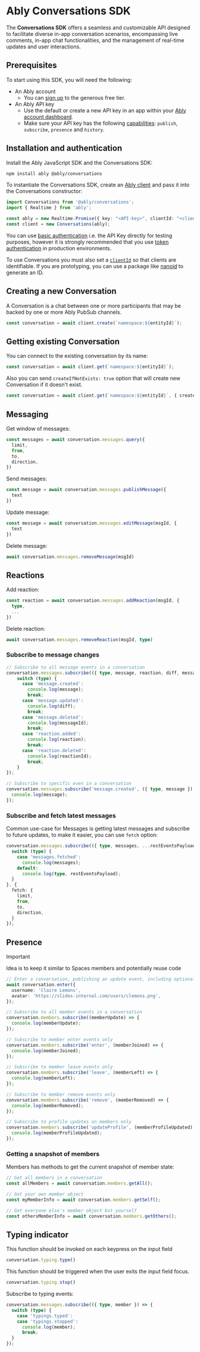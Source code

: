 # Ably Conversations SDK

The **Conversations SDK** offers a seamless and customizable API designed to facilitate diverse 
in-app conversation scenarios, encompassing live comments, in-app chat functionalities, 
and the management of real-time updates and user interactions.

## Prerequisites

To start using this SDK, you will need the following:

* An Ably account
    * You can [sign up](https://ably.com/signup) to the generous free tier.
* An Ably API key
    * Use the default or create a new API key in an app within your [Ably account dashboard](https://ably.com/dashboard).
    * Make sure your API key has the following [capabilities](https://ably.com/docs/auth/capabilities): `publish`, `subscribe`, `presence` and `history`.


## Installation and authentication

Install the Ably JavaScript SDK and the Conversations SDK:

```sh
npm install ably @ably/conversations
```

To instantiate the Conversations SDK, create an [Ably client](https://ably.com/docs/getting-started/setup) and pass it into the Conversations constructor:

```ts
import Conversations from '@ably/conversations';
import { Realtime } from 'ably';

const ably = new Realtime.Promise({ key: "<API-key>", clientId: "<client-ID>" });
const client = new Conversations(ably);
```
You can use [basic authentication](https://ably.com/docs/auth/basic) i.e. the API Key directly for testing purposes, however it is strongly recommended that you use [token authentication](https://ably.com/docs/auth/token) in production environments.

To use Conversations you must also set a [`clientId`](https://ably.com/docs/auth/identified-clients) so that clients are identifiable. If you are prototyping, you can use a package like [nanoid](https://www.npmjs.com/package/nanoid) to generate an ID.


## Creating a new Conversation

A Conversation is a chat between one or more participants that may be backed by one or more Ably PubSub channels.

```ts
const conversation = await client.create(`namespace:${entityId}`);
```

## Getting existing Conversation

You can connect to the existing conversation by its name:

```ts
const conversation = await client.get(`namespace:${entityId}`);
```

Also you can send `createIfNotExists: true` option that will create new Conversation if it doesn't exist.

```ts
const conversation = await client.get(`namespace:${entityId}`, { createIfNotExists: true });
```

## Messaging

Get window of messages:

```ts
const messages = await conversation.messages.query({
  limit,
  from,
  to,
  direction,
})
```

Send messages:

```ts
const message = await conversation.messages.publishMessage({
  text
})
```

Update message:

```ts
const message = await conversation.messages.editMessage(msgId, {
  text
})
```

Delete message:

```ts
await conversation.messages.removeMessage(msgId)
```

## Reactions

Add reaction:

```ts
const reaction = await conversation.messages.addReaction(msgId, {
  type,
  ...
})
```

Delete reaction:

```ts
await conversation.messages.removeReaction(msgId, type)
```

### Subscribe to message changes

```ts
// Subscribe to all message events in a conversation
conversation.messages.subscribe(({ type, message, reaction, diff, messageId, reactionId, deletedAt }) => {
    switch (type) {
      case 'message.created':
        console.log(message);
        break;
      case 'message.updated':
        console.log(diff);
        break;
      case 'message.deleted':
        console.log(messageId);
        break;
      case 'reaction.added':
        console.log(reaction);
        break;
      case 'reaction.deleted':
        console.log(reactionId);
        break;
    }
});
```

```ts
// Subscribe to specific even in a conversation
conversation.messages.subscribe('message.created', ({ type, message }) => {
  console.log(message);
});
```

### Subscribe and fetch latest messages

Common use-case for Messages is getting latest messages and subscribe to future updates, to make it easier,
you can use `fetch` option:

```ts
conversation.messages.subscribe(({ type, messages, ...restEventsPayload }) => {
  switch (type) {
    case 'messages.fetched':
      console.log(messages);
    default:
      console.log(type, restEventsPayload);
  }
}, {
  fetch: {
    limit,
    from,
    to,
    direction,
  }
});
```

[//]: # (TODO message statuses updates: sent, delivered, read)

## Presence

> [!IMPORTANT]  
> Idea is to keep it similar to Spaces members and potentially reuse code 

```ts
// Enter a conversation, publishing an update event, including optional profile data
await conversation.enter({
  username: 'Claire Lemons',
  avatar: 'https://slides-internal.com/users/clemons.png',
});
```

```ts
// Subscribe to all member events in a conversation
conversation.members.subscribe((memberUpdate) => {
  console.log(memberUpdate);
});

// Subscribe to member enter events only
conversation.members.subscribe('enter', (memberJoined) => {
  console.log(memberJoined);
});

// Subscribe to member leave events only
conversation.members.subscribe('leave', (memberLeft) => {
  console.log(memberLeft);
});

// Subscribe to member remove events only
conversation.members.subscribe('remove', (memberRemoved) => {
  console.log(memberRemoved);
});

// Subscribe to profile updates on members only
conversation.members.subscribe('updateProfile', (memberProfileUpdated) => {
  console.log(memberProfileUpdated);
});
```

### Getting a snapshot of members

Members has methods to get the current snapshot of member state:

```ts
// Get all members in a conversation
const allMembers = await conversation.members.getAll();

// Get your own member object
const myMemberInfo = await conversation.members.getSelf();

// Get everyone else's member object but yourself
const othersMemberInfo = await conversation.members.getOthers();
```

## Typing indicator

This function should be invoked on each keypress on the input field

```ts
conversation.typing.type()
```

This function should be triggered when the user exits the input field focus.

```ts
conversation.typing.stop()
```

Subscribe to typing events:

```ts
conversation.messages.subscribe(({ type, member }) => {
  switch (type) {
    case 'typings.typed':
    case 'typings.stopped':
      console.log(member);
      break;
  }
});
```
